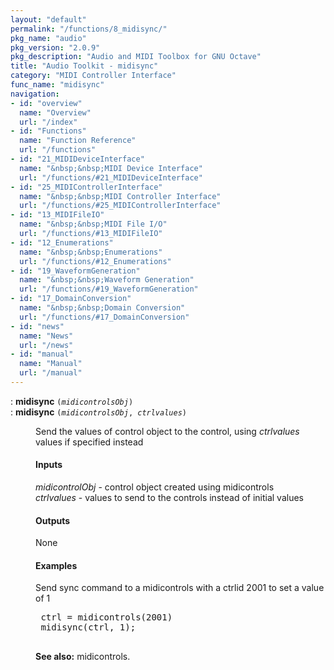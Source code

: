 ```yaml
---
layout: "default"
permalink: "/functions/8_midisync/"
pkg_name: "audio"
pkg_version: "2.0.9"
pkg_description: "Audio and MIDI Toolbox for GNU Octave"
title: "Audio Toolkit - midisync"
category: "MIDI Controller Interface"
func_name: "midisync"
navigation:
- id: "overview"
  name: "Overview"
  url: "/index"
- id: "Functions"
  name: "Function Reference"
  url: "/functions"
- id: "21_MIDIDeviceInterface"
  name: "&nbsp;&nbsp;MIDI Device Interface"
  url: "/functions/#21_MIDIDeviceInterface"
- id: "25_MIDIControllerInterface"
  name: "&nbsp;&nbsp;MIDI Controller Interface"
  url: "/functions/#25_MIDIControllerInterface"
- id: "13_MIDIFileIO"
  name: "&nbsp;&nbsp;MIDI File I/O"
  url: "/functions/#13_MIDIFileIO"
- id: "12_Enumerations"
  name: "&nbsp;&nbsp;Enumerations"
  url: "/functions/#12_Enumerations"
- id: "19_WaveformGeneration"
  name: "&nbsp;&nbsp;Waveform Generation"
  url: "/functions/#19_WaveformGeneration"
- id: "17_DomainConversion"
  name: "&nbsp;&nbsp;Domain Conversion"
  url: "/functions/#17_DomainConversion"
- id: "news"
  name: "News"
  url: "/news"
- id: "manual"
  name: "Manual"
  url: "/manual"
---
```

<dl class="first-deftypefn">
<dt class="deftypefn" id="index-midisync"><span class="category-def">: </span><span><strong class="def-name">midisync</strong> <code class="def-code-arguments">(<var class="var">midicontrolsObj</var>)</code><a class="copiable-link" href="#index-midisync"></a></span></dt>
<dt class="deftypefnx def-cmd-deftypefn" id="index-midisync-1"><span class="category-def">: </span><span><strong class="def-name">midisync</strong> <code class="def-code-arguments">(<var class="var">midicontrolsObj</var>, <var class="var">ctrlvalues</var>)</code><a class="copiable-link" href="#index-midisync-1"></a></span></dt>
<dd><p>Send the values of control object to the control, using <var class="var">ctrlvalues</var> values
 if specified instead
</p> 
<h4 class="subsubheading" id="Inputs"><span>Inputs<a class="copiable-link" href="#Inputs"></a></span></h4>
<p><var class="var">midicontrolObj</var> - control object created using midicontrols<br>
 <var class="var">ctrlvalues</var> - values to send to the controls instead of initial values
</p>
<h4 class="subsubheading" id="Outputs"><span>Outputs<a class="copiable-link" href="#Outputs"></a></span></h4>
<p>None
</p>
<h4 class="subsubheading" id="Examples"><span>Examples<a class="copiable-link" href="#Examples"></a></span></h4>
<p>Send sync command to a midicontrols with a ctrlid 2001 to set a value of 1
 </p><div class="example">
<pre class="example-preformatted"> ctrl = midicontrols(2001)
 midisync(ctrl, 1);
 </pre></div>


<p><strong class="strong">See also:</strong> midicontrols.
 </p></dd></dl>